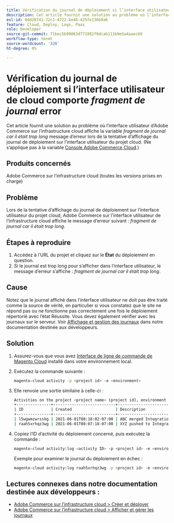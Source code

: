 ```yaml
---
title: Vérification du journal de déploiement si l’interface utilisateur de Cloud a "extrait de journal"
description: Cet article fournit une solution au problème où l’interface utilisateur d’Adobe Commerce sur l’infrastructure cloud affiche le *fragment de journal car il s’agissait d’un message d’erreur trop long* lors de la tentative d’affichage du journal de déploiement sur l’interface utilisateur du projet cloud.
exl-id: 04d28741-72c1-4722-be46-425fe136b9a6
feature: Cloud, Deploy, Logs, Paas
role: Developer
source-git-commit: 71bec5b99063d771982f6dcab111b9e5a4aaec69
workflow-type: tm+mt
source-wordcount: '328'
ht-degree: 0%

---
```


# Vérification du journal de déploiement si l’interface utilisateur de cloud comporte *fragment de journal* error

Cet article fournit une solution au problème où l’interface utilisateur d’Adobe Commerce sur l’infrastructure cloud affiche la variable *fragment de journal car il était trop long* message d’erreur lors de la tentative d’affichage du journal de déploiement sur l’interface utilisateur du projet cloud. (Ne s’applique pas à la variable [Console Adobe Commerce Cloud](https://console.adobecommerce.com/).)

## Produits concernés

Adobe Commerce sur l’infrastructure cloud (toutes les versions prises en charge)

## Problème

Lors de la tentative d’affichage du journal de déploiement sur l’interface utilisateur du projet cloud, Adobe Commerce sur l’interface utilisateur de l’infrastructure cloud affiche le message d’erreur suivant : *fragment de journal car il était trop long*.

## Étapes à reproduire

1. Accédez à l’URL du projet et cliquez sur le **État** du déploiement en question.
1. Si le journal est trop long pour s’afficher dans l’interface utilisateur, le message d’erreur s’affiche : *fragment de journal car il était trop long*.

## Cause

Notez que le journal affiché dans l’interface utilisateur ne doit pas être traité comme la source de vérité, en particulier si vous constatez que le site ne répond pas ou ne fonctionne pas correctement une fois le déploiement répertorié avec l’état Réussite. Vous devez également vérifier avec les journaux sur le serveur. Voir [Affichage et gestion des journaux](https://experienceleague.adobe.com/docs/commerce-cloud-service/user-guide/develop/test/log-locations.html) dans notre documentation destinée aux développeurs.

## Solution

1. Assurez-vous que vous avez [Interface de ligne de commande de Magento Cloud](https://experienceleague.adobe.com/docs/commerce-cloud-service/user-guide/dev-tools/cloud-cli.html) installé dans votre environnement local.
1. Exécutez la commande suivante :

   ```bash
   magento-cloud activity -p <project id> -e <environment>
   ```

1. Elle renvoie une sortie similaire à celle-ci :

   ```bash
   Activities on the project <project name> (project id), environment <environment>:
   +---------------+---------------------------+-------------------------------------+----------+----------+---------+
   | ID            | Created                   | Description                         | Progress | State    | Result  |
   +---------------+---------------------------+-------------------------------------+----------+----------+---------+
   | l5wgwmzwrsskg | 2021-06-01T08:18:02-07:00 | ABC merged Integration into Staging | 100%     | complete | success |
   | raah5xrhqz3wg | 2021-06-01T08:07:18-07:00 | XYZ pushed to Integration           | 100%     | complete | failure |
   ```

1. Copiez l’ID d’activité du déploiement concerné, puis exécutez la commande :

   ```bash
   magento-cloud activity:log <activity ID> -p <project id> -e <environment>
   ```

   Exemple pour examiner le journal du déploiement en échec :

   ```bash
   magento-cloud activity:log raah5xrhqz3wg -p <project id> -e <environment>
   ```

## Lectures connexes dans notre documentation destinée aux développeurs :

* [Adobe Commerce sur l’infrastructure cloud > Créer et déployer](https://experienceleague.adobe.com/docs/commerce-cloud-service/user-guide/configure/env/configure-env-yaml.html)
* [Adobe Commerce sur l’infrastructure cloud > Afficher et gérer les journaux](https://experienceleague.adobe.com/docs/commerce-cloud-service/user-guide/develop/test/log-locations.html)
